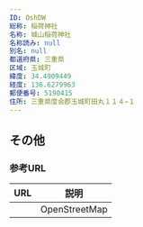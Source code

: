 ```yaml
---
ID: OshDW
総称: 稲荷神社
名称: 城山稲荷神社
名称読み: null
別名: null
都道府県: 三重県
区域: 玉城町
緯度: 34.4909449
経度: 136.6279963
郵便番号: 5190415
住所: 三重県度会郡玉城町田丸１１４−１
---
```


## その他

### 参考URL

| URL | 説明          |
| --- | ------------- |
|     | OpenStreetMap |
